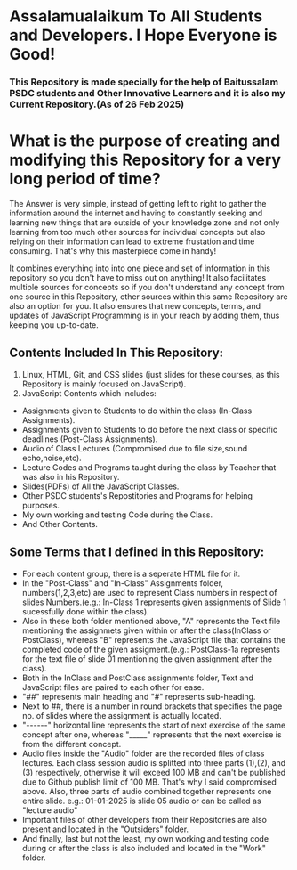 # Assalamualaikum To All Students and Developers. I Hope Everyone is Good!
### This Repository is made specially for the help of Baitussalam PSDC students and Other Innovative Learners and it is also my Current Repository.(As of 26 Feb 2025) 
# What is the purpose of creating and modifying this Repository for a very long period of time?
The Answer is very simple, instead of getting left to right to gather the information around the internet and having to constantly seeking and learning new things that are outside of your knowledge zone and not only learning from too much other sources for individual concepts but also relying on their information can lead to extreme frustation and time consuming. That's why this masterpiece come in handy!

It combines everything into into one piece and set of information in this repository so you don't have to miss out on anything! It also facilitates multiple sources for concepts so if you don't understand any concept from one source in this Repository, other sources within this same Repository are also an option for you. 
It also ensures that new concepts, terms, and updates of JavaScript Programming is in your reach by adding them, thus keeping you up-to-date.

## Contents Included In This Repository:

1. Linux, HTML, Git, and CSS slides (just slides for these courses, as this Repository is mainly focused on JavaScript).
2. JavaScript Contents which includes:
  * Assignments given to Students to do within the class (In-Class Assignments).
  * Assignments given to Students to do before the next class or specific deadlines (Post-Class Assignments).
  * Audio of Class Lectures (Compromised due to file size,sound echo,noise,etc).
  * Lecture Codes and Programs taught during the class by Teacher that was also in his Repository. 
  * Slides(PDFs) of All the JavaScript Classes.
  * Other PSDC students's Repostitories and Programs for helping purposes.
  * My own working and testing Code during the Class.
  * And Other Contents.

## Some Terms that I defined in this Repository:
 * For each content group, there is a seperate HTML file for it.
 * In the "Post-Class" and "In-Class" Assignments folder, numbers(1,2,3,etc) are used to represent Class numbers in respect of slides Numbers.(e.g.: In-Class 1 represents given assignments of Slide 1 sucessfully done within the class).
 * Also in these both folder mentioned above, "A" represents the Text file mentioning the assignmets given within or after the class(InClass or PostClass), whereas "B" represents the JavaScript file that contains the completed code of the given assigment.(e.g.: PostClass-1a represents for the text file of slide 01 mentioning the given assignment after the class).
 * Both in the InClass and PostClass assignments folder, Text and JavaScript files are paired to each other for ease.
 * "##" represents main heading and "#" represents sub-heading.
 * Next to ##, there is a number in round brackets that specifies the page no. of slides where the assignment is actually located.
 * "------" horizontal line represents the start of next exercise of the same concept after one, whereas "_____" represents that the next exercise is from the different concept.
 * Audio files inside the "Audio" folder are the recorded files of class lectures. Each class session audio is splitted into three parts (1),(2), and (3) respectively, otherwise it will exceed 100 MB and can't be published due to Github publish limit of 100 MB. That's why I said compromised above. Also, three parts of audio combined together represents one entire slide. e.g.: 01-01-2025 is slide 05 audio or can be called as "lecture audio"
 * Important files of other developers from their Repositories are also present and located in the "Outsiders" folder.
 * And finally, last but not the least, my own working and testing code during or after the class is also included and located in the "Work" folder.